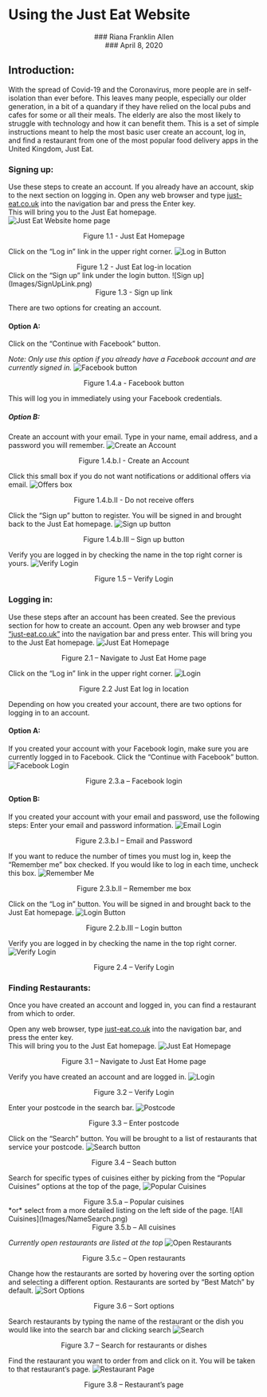 # Using the Just Eat Website

<center>### Riana Franklin Allen</center>

<center>### April 8, 2020</center>

## Introduction: 
With the spread of Covid-19 and the Coronavirus, more people are in self-isolation than ever 
before. This leaves many people, especially our older generation, in a bit of a quandary if 
they have relied on the local pubs and cafes for some or all their meals. The elderly are 
also the most likely to struggle with technology and how it can benefit them. This is a set 
of simple instructions meant to help the most basic user create an account, log in, and find 
a restaurant from one of the most popular food delivery apps in the United Kingdom, Just Eat.

### Signing up: 
Use these steps to create an account. If you already have an account, skip to the next section 
on logging in.
Open any web browser and type [just-eat.co.uk](just-eat.co.uk) into the navigation bar and 
press the Enter key.  
This will bring you to the Just Eat homepage.
![Just Eat Website home page](Images/Homepage.png)
<center>Figure 1.1 - Just Eat Homepage</center>

Click on the “Log in” link in the upper right corner.
![Log in Button](Images/Log_inButton.png)
<center>Figure 1.2 - Just Eat log-in location</center>
Click on the “Sign up” link under the login button.
![Sign up](Images/SignUpLink.png)
<center>Figure 1.3 - Sign up link</center>

There are two options for creating an account.
#### Option A:  
Click on the “Continue with Facebook” button. 

*Note: Only use this option if you 
already have a Facebook account and are currently signed in.*
![Facebook button](Images/FBCreate.png)
<center>Figure 1.4.a - Facebook button</center>

This will log you in immediately using your Facebook credentials.

##### Option B: 
Create an account with your email.
Type in your name, email address, and a password you will remember. 
![Create an Account](Images/SignUpEmail.png)
<center>Figure 1.4.b.I - Create an Account</center>

Click this small box if you do not want notifications or additional offers via email.
![Offers box](Images/DealsBox.png)
<center>Figure 1.4.b.II - Do not receive offers</center>

Click the “Sign up” button to register. You will be signed in and brought back to the Just 
Eat homepage.
![Sign up button](Images/SignUpButton.png)
<center>Figure 1.4.b.III – Sign up button</center>

Verify you are logged in by checking the name in the top right corner is yours.
![Verify Login](Images/Verify.png)
<center>Figure 1.5 – Verify Login</center>


### Logging in: 
Use these steps after an account has been created. See the previous section for how to 
create an account.
Open any web browser and type [“just-eat.co.uk”](just-eat.co.uk) into the navigation bar 
and press enter.  This will bring you to the Just Eat homepage.
![Just Eat Homepage](Images/Homepage.png)
<center>Figure 2.1 – Navigate to Just Eat Home page</center>

Click on the “Log in” link in the upper right corner.
![Login](Images/Log_inButton.png)
<center>Figure 2.2 Just Eat log in location</center>

Depending on how you created your account, there are two options for logging in to 
an account.

#### Option A: 
If you created your account with your Facebook login, make sure you are currently 
logged in to Facebook. Click the “Continue with Facebook” button. 
![Facebook Login](Images/LoginFB.png)
<center>Figure 2.3.a – Facebook login</center>

#### Option B: 
If you created your account with your email and password, use the following steps:
Enter your email and password information.
![Email Login](Images/LoginEmail.png)
<center>Figure 2.3.b.I – Email and Password</center>

If you want to reduce the number of times you must log in, keep the “Remember me” 
box checked. 
If you would like to log in each time, uncheck this box.
![Remember Me](Images/RememberMe.png)
<center>Figure 2.3.b.II – Remember me box</center>

Click on the “Log in” button. You will be signed in and brought back to the Just 
Eat homepage.
![Login Button](Images/LoginButton)
<center>Figure 2.2.b.III – Login button</center>

Verify you are logged in by checking the name in the top right corner.
![Verify Login](Images/Verify.png)
<center>Figure 2.4 – Verify Login</center>

### Finding Restaurants: 
Once you have created an account and logged in, you can find a restaurant from 
which to order.

Open any web browser, type [just-eat.co.uk](just-eat.co.uk) into the navigation bar, and 
press the enter key.  
This will bring you to the Just Eat homepage.
![Just Eat Homepage](Images/Homepage.png)
<center>Figure 3.1 – Navigate to Just Eat Home page</center>

Verify you have created an account and are logged in. 
![Login](Images/Verify.png)
<center>Figure 3.2 – Verify Login</center>

Enter your postcode in the search bar. 
![Postcode](Images/Postcode.png)
<center>Figure 3.3 – Enter postcode</center>
	
Click on the “Search” button. You will be brought to a list of restaurants that 
service your postcode.
![Search button](Images/RestaurantSearch.png)
<center>Figure 3.4 – Seach button</center>

Search for specific types of cuisines either by picking from the “Popular 
Cuisines” options at the top of the page,
![Popular Cuisines](Images/PopularCuisine.png)
<center>Figure 3.5.a – Popular cuisines</center>
*or* select from a more detailed listing on the left side of the page.
![All Cuisines](Images/NameSearch.png)
<center>Figure 3.5.b – All cuisines</center>

*Currently open restaurants are listed at the top*
![Open Restaurants](Images/OpenRestaurants.png)
<center>Figure 3.5.c – Open restaurants</center>

Change how the restaurants are sorted by hovering over the sorting option and 
selecting a different option. Restaurants are sorted by “Best Match” by default.
![Sort Options](Images/Sort.png)
<center>Figure 3.6 – Sort options</center>

Search restaurants by typing the name of the restaurant or the dish you would 
like into the search bar and clicking search
![Search](Images/NameSearch.png)
<center>Figure 3.7 – Search for restaurants or dishes</center>

Find the restaurant you want to order from and click on it. You will be taken 
to that restaurant’s page.
![Restaurant Page](Images/RestaurantPage.png)
<center>Figure 3.8 – Restaurant’s page</center>
